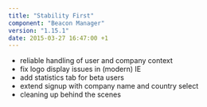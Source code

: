```yaml
---
title: "Stability First"
component: "Beacon Manager"
version: "1.15.1"
date: 2015-03-27 16:47:00 +1
---
```

* reliable handling of user and company context
* fix logo display issues in (modern) IE
* add statistics tab for beta users
* extend signup with company name and country select
* cleaning up behind the scenes